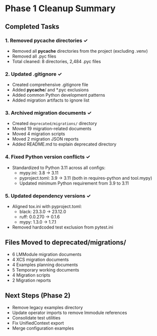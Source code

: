 # Phase 1 Cleanup Summary

## Completed Tasks

### 1. Removed __pycache__ directories ✓
- Removed all __pycache__ directories from the project (excluding .venv)
- Removed all .pyc files
- Total cleaned: 8 directories, 2,484 .pyc files

### 2. Updated .gitignore ✓
- Created comprehensive .gitignore file
- Added __pycache__/ and *.pyc exclusions
- Added common Python development patterns
- Added migration artifacts to ignore list

### 3. Archived migration documents ✓
- Created `deprecated/migrations/` directory
- Moved 19 migration-related documents
- Moved 4 migration scripts
- Moved 2 migration JSON reports
- Added README.md to explain deprecated directory

### 4. Fixed Python version conflicts ✓
- Standardized to Python 3.11 across all configs:
  - mypy.ini: 3.8 → 3.11
  - pyproject.toml: 3.9 → 3.11 (both in requires-python and tool.mypy)
  - Updated minimum Python requirement from 3.9 to 3.11

### 5. Updated dependency versions ✓
- Aligned tox.ini with pyproject.toml:
  - black: 23.3.0 → 23.12.0
  - ruff: 0.0.270 → 0.1.6
  - mypy: 1.3.0 → 1.7.1
- Removed hardcoded test exclusion from pytest.ini

## Files Moved to deprecated/migrations/
- 6 LMModule migration documents
- 4 XCS migration documents
- 4 Examples planning documents
- 5 Temporary working documents
- 4 Migration scripts
- 2 Migration reports

## Next Steps (Phase 2)
- Remove legacy examples directory
- Update operator imports to remove lmmodule references
- Consolidate test utilities
- Fix UnifiedContext export
- Merge configuration examples